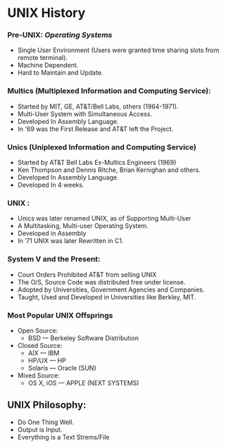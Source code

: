 UNIX History
===

### Pre-UNIX: _Operating Systems_

- Single User Environment (Users were granted time sharing slots from remote terminal).
- Machine Dependent.
- Hard to Maintain and Update.


### Multics (Multiplexed Information and Computing Service):

- Started by MIT, GE,  AT&T/Bell Labs,  others (1964-1971).
- Multi-User System with Simultaneous Access.
- Developed In Assembly Language.
- In '69 was the First Release and AT&T left the Project.


### Unics (Uniplexed Information and Computing Service)

- Started by AT&T Bell Labs Ex-Multics Engineers (1969)
- Ken Thompson and Dennis Ritche, Brian Kernighan and others.
- Developed In Assembly Language.
- Developed In 4 weeks.


### UNIX : 

- Unics was later renamed UNIX,  as of Supporting Multi-User
- A Multitasking, Multi-user Operating System.
- Developed in Assembly 
- In ’71 UNIX was later Rewritten in  C1.


### System V and the Present:

- Court Orders Prohibited AT&T from selling UNIX
- The O/S, Source Code was distributed free under license.
- Adopted by Universities, Government Agencies and Companies.
- Taught, Used and Developed  in Universities like Berkley, MIT.

### Most Popular UNIX Offsprings

- Open Source:
  - BSD — Berkeley Software Distribution
- Closed Source:
  - AIX — IBM
  - HP/UX — HP
  - Solaris — Oracle (SUN)
- Mixed Source:
  - OS X, iOS — APPLE (NEXT SYSTEMS)

## UNIX Philosophy:

- Do One Thing Well.
- Output is Input.
- Everything is a Text Strems/File
